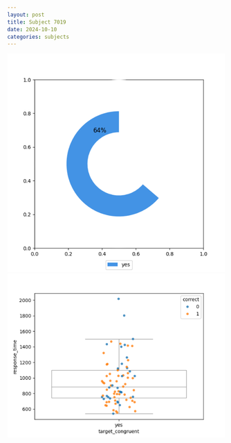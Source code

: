 ```yaml
---
layout: post
title: Subject 7019
date: 2024-10-10
categories: subjects
---
```


![](data/7019/run-7/7019_accuracy_target_congruence.png)
![](data/7019/run-7/7019_rt_congruence.png)
